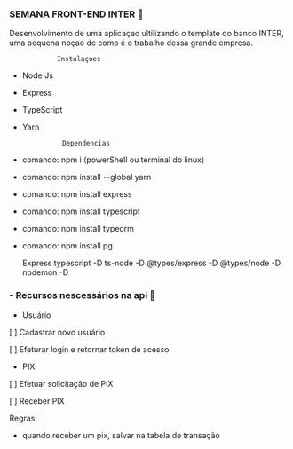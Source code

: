 ### SEMANA FRONT-END INTER :page_with_curl:

Desenvolvimento de uma aplicaçao ultilizando o template do banco INTER, uma pequena noçao de como é o trabalho dessa grande empresa.

                Instalaçoes

- Node Js
- Express
- TypeScript
- Yarn

                Dependencias

- comando: npm i (powerShell ou terminal do linux)
- comando: npm install --global  yarn
- comando: npm install express
- comando: npm install typescript
- comando: npm install typeorm
- comando: npm install pg

    Express
    typescript -D
    ts-node -D 
    @types/express -D
    @types/node -D
    nodemon -D

### - Recursos nescessários na api :electric_plug:

- Usuário

 [ ] Cadastrar novo usuário

 [ ] Efeturar login e retornar token de acesso

- PIX

 [ ] Efetuar solicitação de PIX
 
 [ ] Receber PIX
 
 Regras: 
  - quando receber um pix, salvar na tabela de transação